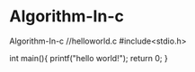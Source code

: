 # Algorithm-In-c
Algorithm-In-c
//helloworld.c
#include<stdio.h>

int main(){
  printf("hello world!");
  return 0;
}

